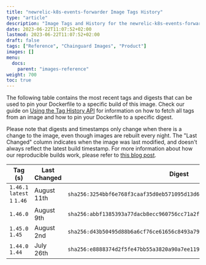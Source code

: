 ```yaml
---
title: "newrelic-k8s-events-forwarder Image Tags History"
type: "article"
description: "Image Tags and History for the newrelic-k8s-events-forwarder Chainguard Image"
date: 2023-06-22T11:07:52+02:00
lastmod: 2023-06-22T11:07:52+02:00
draft: false
tags: ["Reference", "Chainguard Images", "Product"]
images: []
menu:
  docs:
    parent: "images-reference"
weight: 700
toc: true
---
```


The following table contains the most recent tags and digests that can be used to pin your Dockerfile to a specific build of this image. Check our guide on [Using the Tag History API](/chainguard/chainguard-images/using-the-tag-history-api/) for information on how to fetch all tags from an image and how to pin your Dockerfile to a specific digest.

Please note that digests and timestamps only change when there is a change to the image, even though images are rebuilt every night. The "Last Changed" column indicates when the image was last modified, and doesn't always reflect the latest build timestamp. For more information about how our reproducible builds work, please refer to [this blog post](https://www.chainguard.dev/unchained/reproducing-chainguards-reproducible-image-builds).

| Tag (s)                       | Last Changed | Digest                                                                    |
|-------------------------------|--------------|---------------------------------------------------------------------------|
|  `1.46.1` `latest` `1` `1.46` | August 11th  | `sha256:3254bbf6e768f3caaf35d0eb571095d13d603f845ae7d38c158e6d66122d5556` |
|  `1.46.0`                     | August 9th   | `sha256:abbf1385393a77dacb8ecc960756cc71a2f06f806b36d6af2ba0d8dac8e84e55` |
|  `1.45.0` `1.45`              | August 2nd   | `sha256:d43b50495d88b6a6cf76ce61656c8493a797a9a92b93ec40bc6d9cea813ec907` |
|  `1.44.0` `1.44`              | July 26th    | `sha256:e8888374d2f5fe47bb55a3820a90a7ee11974982002e08ddbafb244ffb956386` |
